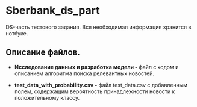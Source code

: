 # Sberbank_ds_part

DS-часть тестового задания. Вся необходимая информация хранится в нотбуке.

## Описание файлов.

* **Исследование данных и разработка модели -** файл с кодом и описанием алгоритма поиска релевантных новостей.

* **test_data_with_probability.csv -** файл  test_data.csv с добавленным полем, содержащим вероятность принадлежности новости к положительному классу.
